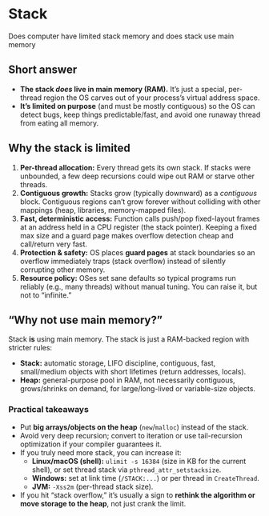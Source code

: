 # Stack

Does computer have limited stack memory and does stack use main memory

## Short answer

* **The stack *does* live in main memory (RAM).** It’s just a special, per-thread region the OS carves out of your
  process’s virtual address space.
* **It’s limited on purpose** (and must be mostly contiguous) so the OS can detect bugs, keep things predictable/fast,
  and avoid one runaway thread from eating all memory.

## Why the stack is limited

1. **Per-thread allocation:** Every thread gets its own stack. If stacks were unbounded, a few deep recursions could
   wipe out RAM or starve other threads.
2. **Contiguous growth:** Stacks grow (typically downward) as a *contiguous* block. Contiguous regions can’t grow
   forever without colliding with other mappings (heap, libraries, memory-mapped files).
3. **Fast, deterministic access:** Function calls push/pop fixed-layout frames at an address held in a CPU register (the
   stack pointer). Keeping a fixed max size and a guard page makes overflow detection cheap and call/return very fast.
4. **Protection & safety:** OS places **guard pages** at stack boundaries so an overflow immediately traps (stack
   overflow) instead of silently corrupting other memory.
5. **Resource policy:** OSes set sane defaults so typical programs run reliably (e.g., many threads) without manual
   tuning. You can raise it, but not to “infinite.”

## “Why not use main memory?”

Stack **is** using main memory. The stack is just a RAM-backed region with stricter rules:

* **Stack:** automatic storage, LIFO discipline, contiguous, fast, small/medium objects with short lifetimes (return
  addresses, locals).
* **Heap:** general-purpose pool in RAM, not necessarily contiguous, grows/shrinks on demand, for large/long-lived or
  variable-size objects.

### Practical takeaways

* Put **big arrays/objects on the heap** (`new`/`malloc`) instead of the stack.
* Avoid very deep recursion; convert to iteration or use tail-recursion optimization if your compiler guarantees it.
* If you truly need more stack, you can increase it:
    * **Linux/macOS (shell):** `ulimit -s 16384` (size in KB for the current shell), or set thread stack
      via `pthread_attr_setstacksize`.
    * **Windows:** set at link time (`/STACK:...`) or per thread in `CreateThread`.
    * **JVM:** `-Xss2m` (per-thread stack size).
* If you hit “stack overflow,” it’s usually a sign to **rethink the algorithm or move storage to the heap**, not just
  crank the limit.
